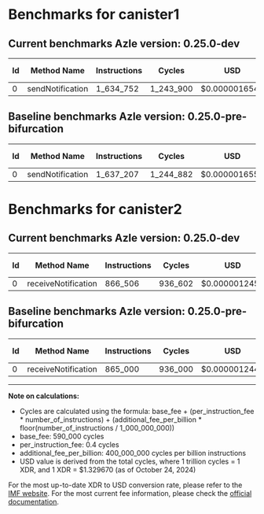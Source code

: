 # Benchmarks for canister1

## Current benchmarks Azle version: 0.25.0-dev

| Id  | Method Name      | Instructions | Cycles    | USD           | USD/Million Calls | Change                            |
| --- | ---------------- | ------------ | --------- | ------------- | ----------------- | --------------------------------- |
| 0   | sendNotification | 1_634_752    | 1_243_900 | $0.0000016540 | $1.65             | <font color="green">-2_455</font> |

## Baseline benchmarks Azle version: 0.25.0-pre-bifurcation

| Id  | Method Name      | Instructions | Cycles    | USD           | USD/Million Calls |
| --- | ---------------- | ------------ | --------- | ------------- | ----------------- |
| 0   | sendNotification | 1_637_207    | 1_244_882 | $0.0000016553 | $1.65             |

# Benchmarks for canister2

## Current benchmarks Azle version: 0.25.0-dev

| Id  | Method Name         | Instructions | Cycles  | USD           | USD/Million Calls | Change                          |
| --- | ------------------- | ------------ | ------- | ------------- | ----------------- | ------------------------------- |
| 0   | receiveNotification | 866_506      | 936_602 | $0.0000012454 | $1.24             | <font color="red">+1_506</font> |

## Baseline benchmarks Azle version: 0.25.0-pre-bifurcation

| Id  | Method Name         | Instructions | Cycles  | USD           | USD/Million Calls |
| --- | ------------------- | ------------ | ------- | ------------- | ----------------- |
| 0   | receiveNotification | 865_000      | 936_000 | $0.0000012446 | $1.24             |

---

**Note on calculations:**

-   Cycles are calculated using the formula: base_fee + (per_instruction_fee \* number_of_instructions) + (additional_fee_per_billion \* floor(number_of_instructions / 1_000_000_000))
-   base_fee: 590_000 cycles
-   per_instruction_fee: 0.4 cycles
-   additional_fee_per_billion: 400_000_000 cycles per billion instructions
-   USD value is derived from the total cycles, where 1 trillion cycles = 1 XDR, and 1 XDR = $1.329670 (as of October 24, 2024)

For the most up-to-date XDR to USD conversion rate, please refer to the [IMF website](https://www.imf.org/external/np/fin/data/rms_sdrv.aspx).
For the most current fee information, please check the [official documentation](https://internetcomputer.org/docs/current/developer-docs/gas-cost#execution).
